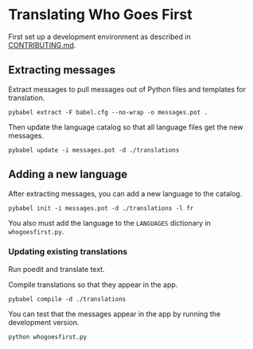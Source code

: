 # Translating Who Goes First

First set up a development environment as described in
[CONTRIBUTING.md](../CONTRIBUTING.md).


## Extracting messages

Extract messages to pull messages out of Python files and templates for
translation.

```
pybabel extract -F babel.cfg --no-wrap -o messages.pot .
```

Then update the language catalog so that all language files get the new
messages.

```
pybabel update -i messages.pot -d ./translations
```

## Adding a new language

After extracting messages, you can add a new language to the catalog.

```
pybabel init -i messages.pot -d ./translations -l fr
```

You also must add the language to the `LANGUAGES` dictionary in
`whogoesfirst.py`.


### Updating existing translations

Run poedit and translate text.

Compile translations so that they appear in the app.

```
pybabel compile -d ./translations
```

You can test that the messages appear in the app by running the development
version.

```
python whogoesfirst.py
```
